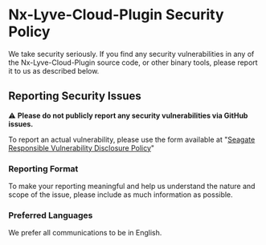 # Nx-Lyve-Cloud-Plugin Security Policy

We take security seriously. If you find any security vulnerabilities in any of the Nx-Lyve-Cloud-Plugin source code, or other binary tools, please report it to us as described below.

## Reporting Security Issues

:warning: **Please do not publicly report any security vulnerabilities via GitHub issues.**
<!-- Update this when we have an email setup.
If you have questions or general concerns, please email us at [ADD_EMAIL_ADDRESS](mailto: ADD_EMAIL_ADDRESS).
-->

To report an actual vulnerability, please use the form available at "[Seagate Responsible Vulnerability Disclosure Policy](https://www.seagate.com/legal-privacy/responsible-vulnerability-disclosure-policy/)"

### Reporting Format

To make your reporting meaningful and help us understand the nature and scope of the issue, please include as much information as possible.

### Preferred Languages

We prefer all communications to be in English.